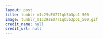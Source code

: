 ```yaml
---
layout: post
title: tumblr m1c29sEU771qb5b3po1 500
image: tumblr_m1c29sEU771qb5b3po1_500.gif
credit_name: null 
credit_url: null
---
```


